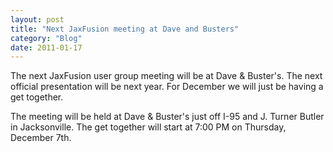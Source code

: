 ```yaml
---
layout: post
title: "Next JaxFusion meeting at Dave and Busters"
category: "Blog"
date: 2011-01-17
---
```



The next JaxFusion user group meeting will be at Dave & Buster's. The next official presentation will be next year. For December we will just be having a get together.

The meeting will be held at Dave & Buster's just off I-95 and J. Turner Butler in Jacksonville. The get together will start at 7:00 PM on Thursday, December 7th.